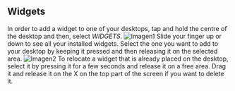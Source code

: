 ## Widgets

In order to add a widget to one of your desktops, tap and hold the centre of the desktop and then, select *WIDGETS*.
![Imagen1](http://static.energysistem.com/images/manuals/42547/58d8d400b045c.jpg)
Slide your finger up or down to see all your installed widgets. Select the one you want to add to your desktop by keeping it pressed and then releasing it on the selected area.
![Imagen2](http://static.energysistem.com/images/manuals/42547/58d8d41dc9a49.jpg)
To relocate a widget that is already placed on the desktop, select it by pressing it for a few seconds and release it on a free area. Drag it and release it on the X on the top part of the screen if you want to delete it.
